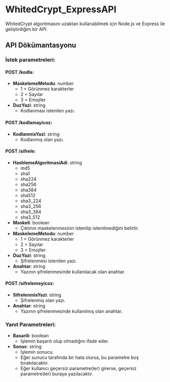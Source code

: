 # WhitedCrypt_ExpressAPI

WhitedCrypt algoritmasını uzaktan kullanabilmek için Node.js ve Express ile geliştirdiğim bir API.

## API Dökümantasyonu

### İstek parametreleri:

#### POST /kodla:
- **MaskelemeMetodu**: number
	- 1 = Görünmez karakterler
	- 2 = Sayılar
	- 3 = Emojiler
- **DuzYazi**: string
	- Kodlanması istenilen yazı.

#### POST /kodlamayicoz:
- **KodlanmisYazi**: string
	- Kodlanmış olan yazı.

#### POST /sifrele:
- **HashlemeAlgoritmasiAdi**: string
	- md5
	- sha1
	- sha224
	- sha256
	- sha384
	- sha512
	- sha3_224
	- sha3_256
	- sha3_384
	- sha3_512
- **Maskeli**: boolean
	- Çıktının maskelenmesinin istenilip istenilmediğini belirtir.
- **MaskelemeMetodu**: number
	- 1 = Görünmez karakterler
	- 2 = Sayılar
	- 3 = Emojiler
- **DuzYazi**: string
	- Şifrelenmesi istenilen yazı.
- **Anahtar**: string
	- Yazının şifrelenmesinde kullanılacak olan anahtar.

#### POST /sifrelemeyicoz:
- **SifrelenmisYazi**: string
	- Şifrelenmiş olan yazı.
- **Anahtar**: string
	- Yazının şifrelenmesinde kullanılmış olan anahtar.

### Yanıt Parametreleri:
- **Basarili**: boolean
	- İşlemin başarılı olup olmadığını ifade eder.
- **Sonuc**: string
	- İşlemin sonucu.
	- Eğer sunucu tarafında bir hata olursa, bu parametre boş bırakılacaktır.
	- Eğer kullanıcı geçersiz parametre(ler) girerse, geçersiz parametre(ler) buraya yazılacaktır.